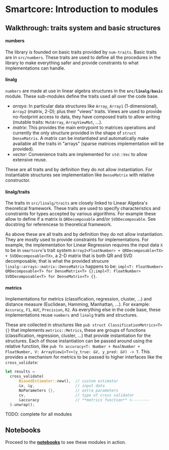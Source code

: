 # Smartcore: Introduction to modules

## Walkthrough: traits system and basic structures

#### numbers
The library is founded on basic traits provided by `num-traits`. Basic traits are in `src/numbers`. These traits are used to define all the procedures in the library to make everything safer and provide constraints to what implementations can handle.

#### linalg
`numbers` are made at use in linear algebra structures in the **`src/linalg/basic`** module. These sub-modules define the traits used all over the code base. 

* *arrays*: In particular data structures like `Array`, `Array1` (1-dimensional), `Array2` (matrix, 2-D); plus their "views" traits. Views are used to provide no-footprint access to data, they have composed traits to allow writing (mutable traits: `MutArray`, `ArrayViewMut`, ...).
* *matrix*: This provides the main entrypoint to matrices operations and currently the only structure provided in the shape of `struct DenseMatrix`. A matrix can be instantiated and automatically make available all the traits in "arrays" (sparse matrices implementation will be provided).
* *vector*: Convenience traits are implemented for `std::Vec` to allow extensive reuse.

These are all traits and by definition they do not allow instantiation. For instantiable structures see implementation like `DenseMatrix` with relative constructor.

#### linalg/traits
The traits in `src/linalg/traits` are closely linked to Linear Algebra's theoretical framework. These traits are used to specify characteristics and constraints for types accepted by various algorithms. For example these allow to define if a matrix is `QRDecomposable` and/or `SVDDecomposable`. See docstring for referencese to theoretical framework.

As above these are all traits and by definition they do not allow instantiation. They are mostly used to provide constraints for implementations. For example, the implementation for Linear Regression requires the input data `X` to be in `smartcore`'s trait system `Array2<FloatNumber> + QRDecomposable<TX> + SVDDecomposable<TX>`, a 2-D matrix that is both QR and SVD decomposable; that is what the provided strucure `linalg::arrays::matrix::DenseMatrix` happens to be: `impl<T: FloatNumber> QRDecomposable<T> for DenseMatrix<T> {};impl<T: FloatNumber> SVDDecomposable<T> for DenseMatrix<T> {}`. 

#### metrics
Implementations for metrics (classification, regression, cluster, ...) and distance measure (Euclidean, Hamming, Manhattan, ...). For example: `Accuracy`, `F1`, `AUC`, `Precision`, `R2`. As everything else in the code base, these implementations reuse `numbers` and `linalg` traits and structures.

These are collected in structures like `pub struct ClassificationMetrics<T> {}` that implements `metrics::Metrics`, these are groups of functions (classification, regression, cluster, ...) that provide instantiation for the structures. Each of those instantiation can be passed around using the relative function, like `pub fn accuracy<T: Number + RealNumber + FloatNumber, V: ArrayView1<T>>(y_true: &V, y_pred: &V) -> T`. This provides a mechanism for metrics to be passed to higher interfaces like the `cross_validate`:
```rust
let results =
  cross_validate(
      BiasedEstimator::new(),  // custom estimator
      &x, &y,                  // input data
      NoParameters {},         // extra parameters
      cv,                      // type of cross validator
      &accuracy                // **metrics function** <--------
  ).unwrap();
```

TODO: complete for all modules

## Notebooks
Proceed to the [**notebooks**](https://github.com/smartcorelib/smartcore-jupyter/) to see these modules in action.
